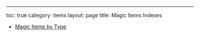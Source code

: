 ---
toc: true
category: items
layout: page
title: Magic Items Indexes

* [Magic Items by Type](/gamemaster_rules/magic_item_indexes/items_by_type/)